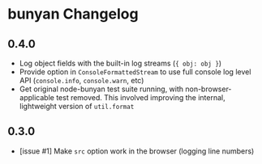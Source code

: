 # bunyan Changelog

## 0.4.0

- Log object fields with the built-in log streams (`{ obj: obj }`)
- Provide option in `ConsoleFormattedStream` to use full console log 
  level API (`console.info`, `console.warn`, etc)
- Get original node-bunyan test suite running, with non-browser-applicable
  test removed. This involved improving the internal, lightweight version of `util.format`
  
## 0.3.0

- [issue #1] Make `src` option work in the browser (logging line numbers)